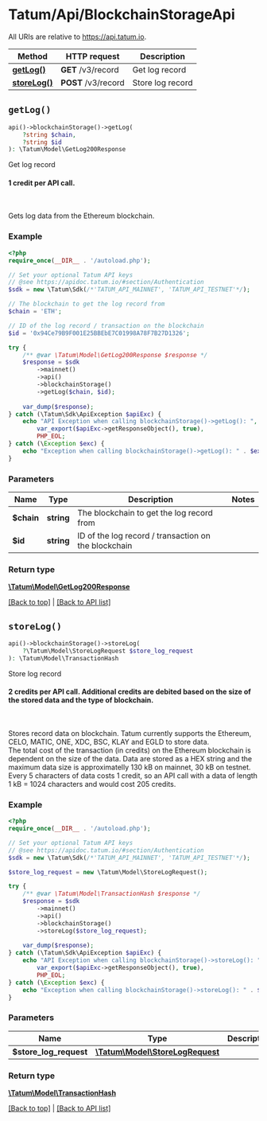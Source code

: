# Tatum/Api/BlockchainStorageApi

All URIs are relative to https://api.tatum.io.

Method | HTTP request | Description
------------- | ------------- | -------------
[**getLog()**](#getLog) | **GET** /v3/record | Get log record
[**storeLog()**](#storeLog) | **POST** /v3/record | Store log record


## `getLog()`

```php
api()->blockchainStorage()->getLog(
    ?string $chain, 
    ?string $id
): \Tatum\Model\GetLog200Response
```

Get log record

<h4>1 credit per API call.</h4><br/><p>Gets log data from the Ethereum blockchain.</p>

### Example

```php
<?php
require_once(__DIR__ . '/autoload.php');

// Set your optional Tatum API keys
// @see https://apidoc.tatum.io/#section/Authentication
$sdk = new \Tatum\Sdk(/*'TATUM_API_MAINNET', 'TATUM_API_TESTNET'*/);

// The blockchain to get the log record from
$chain = 'ETH';

// ID of the log record / transaction on the blockchain
$id = '0x94Ce79B9F001E25BBEbE7C01998A78F7B27D1326';

try {
    /** @var \Tatum\Model\GetLog200Response $response */
    $response = $sdk
        ->mainnet()
        ->api()
        ->blockchainStorage()
        ->getLog($chain, $id);
    
    var_dump($response);
} catch (\Tatum\Sdk\ApiException $apiExc) {
    echo "API Exception when calling blockchainStorage()->getLog(): ",
        var_export($apiExc->getResponseObject(), true),
        PHP_EOL;
} catch (\Exception $exc) {
    echo "Exception when calling blockchainStorage()->getLog(): " . $exc->getMessage() . PHP_EOL;
}
```

### Parameters

Name | Type | Description  | Notes
------------- | ------------- | ------------- | -------------
 **$chain** | **string**| The blockchain to get the log record from |
 **$id** | **string**| ID of the log record / transaction on the blockchain |

### Return type

[**\Tatum\Model\GetLog200Response**](../Model/GetLog200Response.md)

[[Back to top]](#) | [[Back to API list]](../../README.md#api-endpoints)

## `storeLog()`

```php
api()->blockchainStorage()->storeLog(
    ?\Tatum\Model\StoreLogRequest $store_log_request
): \Tatum\Model\TransactionHash
```

Store log record

<h4>2 credits per API call. Additional credits are debited based on the size of the stored data and the type of blockchain.</h4><br/> <p>Stores record data on blockchain. Tatum currently supports the Ethereum, CELO, MATIC, ONE, XDC, BSC, KLAY and EGLD to store data.<br/> The total cost of the transaction (in credits) on the Ethereum blockchain is dependent on the size of the data. Data are stored as a HEX string and the maximum data size is approximatelly 130 kB on mainnet, 30 kB on testnet.<br/> Every 5 characters of data costs 1 credit, so an API call with a data of length 1 kB = 1024 characters and would cost 205 credits. </p>

### Example

```php
<?php
require_once(__DIR__ . '/autoload.php');

// Set your optional Tatum API keys
// @see https://apidoc.tatum.io/#section/Authentication
$sdk = new \Tatum\Sdk(/*'TATUM_API_MAINNET', 'TATUM_API_TESTNET'*/);

$store_log_request = new \Tatum\Model\StoreLogRequest();

try {
    /** @var \Tatum\Model\TransactionHash $response */
    $response = $sdk
        ->mainnet()
        ->api()
        ->blockchainStorage()
        ->storeLog($store_log_request);
    
    var_dump($response);
} catch (\Tatum\Sdk\ApiException $apiExc) {
    echo "API Exception when calling blockchainStorage()->storeLog(): ",
        var_export($apiExc->getResponseObject(), true),
        PHP_EOL;
} catch (\Exception $exc) {
    echo "Exception when calling blockchainStorage()->storeLog(): " . $exc->getMessage() . PHP_EOL;
}
```

### Parameters

Name | Type | Description  | Notes
------------- | ------------- | ------------- | -------------
 **$store_log_request** | [**\Tatum\Model\StoreLogRequest**](../Model/StoreLogRequest.md)|  |

### Return type

[**\Tatum\Model\TransactionHash**](../Model/TransactionHash.md)

[[Back to top]](#) | [[Back to API list]](../../README.md#api-endpoints)
